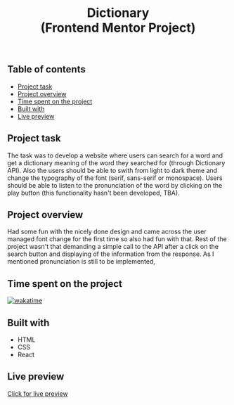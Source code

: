 <h1 align="center">
  Dictionary
  <br>
  (Frontend Mentor Project)
</h1>
<br>


## Table of contents
- [Project task](#project-task)
- [Project overview](#project-overview)
- [Time spent on the project](#time-spent-on-the-project)
- [Built with](#built-with)
- [Live preview](#live-preview)


## Project task
The task was to develop a website where users can search for a word and get a dictionary meaning of the word they searched for (through Dictionary API). Also the users should be able to swith from light to dark theme and change the typography of the font (serif, sans-serif or monospace). Users should be able to listen to the pronunciation of the word by clicking on the play button (this functionality hasn't been developed, TBA).

## Project overview
Had some fun with the nicely done design and came across the user managed font change for the first time so also had fun with that. Rest of the project wasn't that demanding a simple call to the API after a click on the search button and displaying of the information from the response. As I mentioned pronunciation is still to be implemented,

## Time spent on the project
[![wakatime](https://wakatime.com/badge/user/221cdb16-58a4-49ad-833d-8f3db44055f4/project/57063b3e-524f-4446-b359-24584fc18304.svg)](https://wakatime.com/badge/user/221cdb16-58a4-49ad-833d-8f3db44055f4/project/57063b3e-524f-4446-b359-24584fc18304)

## Built with
- HTML
- CSS
- React

## Live preview
[Click for live preview](https://dictionary-6g9n16hr6-dtomicic.vercel.app/)

